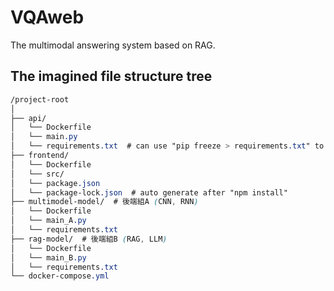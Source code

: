 # VQAweb
The multimodal answering system based on RAG.

## The imagined file structure tree
```CSS
/project-root
│
├── api/
│   └── Dockerfile
│   └── main.py
│   └── requirements.txt  # can use "pip freeze > requirements.txt" to generate
├── frontend/
│   └── Dockerfile
│   └── src/
│   └── package.json
│   └── package-lock.json  # auto generate after "npm install"
├── multimodel-model/  # 後端組A (CNN, RNN)
│   └── Dockerfile
│   └── main_A.py
│   └── requirements.txt
├── rag-model/  # 後端組B (RAG, LLM)
│   └── Dockerfile
│   └── main_B.py
│   └── requirements.txt
└── docker-compose.yml
```
